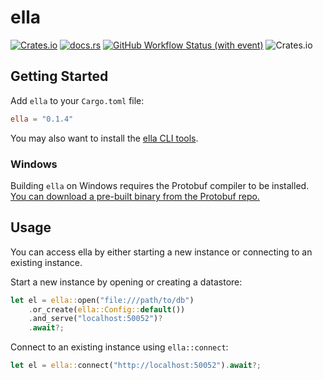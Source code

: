 # ella

[![Crates.io](https://img.shields.io/crates/v/ella?style=for-the-badge)](https://crates.io/crates/ella/)
[![docs.rs](https://img.shields.io/docsrs/ella?style=for-the-badge)](https://docs.rs/ella/)
[![GitHub Workflow Status (with event)](https://img.shields.io/github/actions/workflow/status/CerebusOSS/ella/rust.yaml?style=for-the-badge)](https://github.com/CerebusOSS/ella/actions/workflows/rust.yaml)
![Crates.io](https://img.shields.io/crates/l/ella?style=for-the-badge)

<!-- cargo-rdme start -->

## Getting Started

Add `ella` to your `Cargo.toml` file:

```toml
ella = "0.1.4"
```

You may also want to install the [ella CLI tools](https://crates.io/crates/ella-cli/).

### Windows

Building `ella` on Windows requires the Protobuf compiler to be installed.
[You can download a pre-built binary from the Protobuf repo.](https://github.com/protocolbuffers/protobuf/releases)

## Usage

You can access ella by either starting a new instance or connecting to an existing instance.

Start a new instance by opening or creating a datastore:

```rust
let el = ella::open("file:///path/to/db")
    .or_create(ella::Config::default())
    .and_serve("localhost:50052")?
    .await?;

```

Connect to an existing instance using `ella::connect`:

```rust
let el = ella::connect("http://localhost:50052").await?;
```

<!-- cargo-rdme end -->
